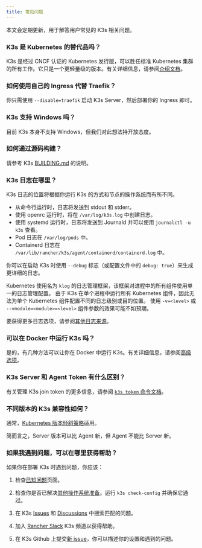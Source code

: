 ```yaml
---
title: 常见问题
---
```


本文会定期更新，用于解答用户常见的 K3s 相关问题。

### K3s 是 Kubernetes 的替代品吗？

K3s 是经过 CNCF 认证的 Kubernetes 发行版，可以胜任标准 Kubernetes 集群的所有工作。它只是一个更轻量级的版本。有关详细信息，请参阅[介绍文档](./introduction.md)。

### 如何使用自己的 Ingress 代替 Traefik？

你只需使用 `--disable=traefik` 启动 K3s Server，然后部署你的 Ingress 即可。

### K3s 支持 Windows 吗？

目前 K3s 本身不支持 Windows，但我们对此想法持开放态度。

### 如何通过源码构建？

请参考 K3s [BUILDING.md](https://github.com/k3s-io/k3s/blob/main/BUILDING.md) 的说明。

### K3s 日志在哪里？

K3s 日志的位置将根据你运行 K3s 的方式和节点的操作系统而有所不同。

* 从命令行运行时，日志将发送到 stdout 和 stderr。
* 使用 openrc 运行时，将在 `/var/log/k3s.log` 中创建日志。
* 使用 systemd 运行时，日志将发送到 Journald 并可以使用 `journalctl -u k3s` 查看​​。
* Pod 日志在 `/var/log/pods` 中。
* Containerd 日志在 `/var/lib/rancher/k3s/agent/containerd/containerd.log` 中。

你可以在启动 K3s 时使用 `--debug` 标志（或配置文件中的 `debug: true`）来生成更详细的日志。

Kubernetes 使用名为 `klog` 的日志管理框架，该框架对进程中的所有组件使用单一的日志管理配置。
由于 K3s 在单个进程中运行所有 Kubernetes 组件，因此无法为单个 Kubernetes 组件配置不同的日志级别或目的位置。
使用 `-v=<level>` 或 `--vmodule=<module>=<level>` 组件参数的效果可能不如预期。

要获得更多日志选项，请参阅[其他日志来源](./advanced.md#其他日志来源)。

### 可以在 Docker 中运行 K3s 吗？

是的，有几种方法可以让你在 Docker 中运行 K3s。有关详细信息，请参阅[高级选项](./advanced.md#在-docker-中运行-k3s)。

### K3s Server 和 Agent Token 有什么区别？

有关管理 K3s join token 的更多信息，请参阅 [`k3s token` 命令文档](./cli/token.md)。

### 不同版本的 K3s 兼容性如何？

通常，[Kubernetes 版本倾斜策略](https://kubernetes.io/releases/version-skew-policy/)适用。

简而言之，Server 版本可以比 Agent 新，但 Agent 不能比 Server 新。

### 如果我遇到问题，可以在哪里获得帮助？

如果你在部署 K3s 时遇到问题，你应该：

1) 检查[已知问题](./known-issues.md)页面。

2) 检查你是否已解决[其他操作系统准备](./advanced.md#其他操作系统准备)。运行 `k3s check-config` 并确保它通过。

3) 在 K3s [Issues](https://github.com/k3s-io/k3s/issues) 和 [Discussions](https://github.com/k3s-io/k3s/discussions) 中搜索匹配的问题。

<!--lint disable no-dead-urls-->
4) 加入 [Rancher Slack](https://slack.rancher.io/) K3s 频道以获得帮助。

5) 在 K3s Github 上提交[新 issue](https://github.com/k3s-io/k3s/issues/new/choose)，你可以描述你的设置和遇到的问题。
